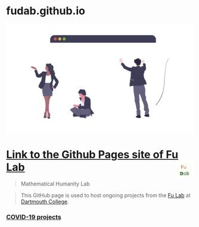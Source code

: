# fudab.github.io
<p align = "center" >
<img src="./images/undraw_status_update_jjgk.png" alt="" width="800">
</p>

# [Link to the Github Pages site of Fu Lab](https://fudab.github.io) <img src="./images/Logo.png" align = "right" alt="" width="50">



> Mathematical Humanity Lab

> This GitHub page is used to host ongoing projects from the [Fu Lab](https://www.dartmouth.edu/~fengfu/) at [Dartmouth College](https://home.dartmouth.edu).

### [COVID-19 projects](https://fudab.github.io/covid-19)

